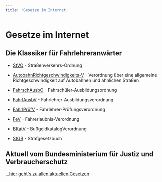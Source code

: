 ```yaml
---
title: 'Gesetze im Internet'
---
```


<infoBox>

# Gesetze im Internet

</infoBox>

## Die Klassiker für Fahrlehreranwärter

- <a href="https://www.gesetze-im-internet.de/stvo_2013/StVO.pdf" target="_blank">StVO</a> - Straßenverkehrs-Ordnung

- <a href="https://www.gesetze-im-internet.de/babrigeschwv_1978/BABRiGeschwV_1978.pdf" target="_blank">AutobahnRichtgeschwindigkeits-V</a> - Verordnung über eine allgemeine Richtgeschwindigkeit auf Autobahnen und ähnlichen Straßen

- <a href="https://www.gesetze-im-internet.de/fahrschausbo_2012/FahrschAusbO_2012.pdf" target="_blank">FahrschAusbO</a> - Fahrschüler-Ausbildungsordnung

- <a href="https://www.gesetze-im-internet.de/fahrlausbv/FahrlAusbV.pdf" target="_blank">FahrlAusbV</a> - Fahrlehrer-Ausbildungsverordnung

- <a href="https://www.gesetze-im-internet.de/fahrlpr_fv/FahrlPr%C3%BCfV.pdf" target="_blank">FahrlPrüfV</a> - Fahrlehrer-Prüfungsverordnung

- <a href="https://www.gesetze-im-internet.de/fev_2010/FeV.pdf" target="_blank">FeV</a> - Fahrerlaubnis-Verordnung

- <a href="https://www.gesetze-im-internet.de/bkatv_2013/BKatV.pdf" target="_blank">BKatV</a> - BußgeldkatalogVerordnung

- <a href="https://www.gesetze-im-internet.de/stgb/StGB.pdf" target="_blank">StGB</a> - Strafgesetzbuch


## Aktuell vom Bundesministerium für Justiz und Verbraucherschutz

<a href="https://www.gesetze-im-internet.de/index.html" target="_blank">...hier geht's zu allen aktuellen Gesetzen</a>